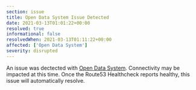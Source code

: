 ```yaml
---
section: issue
title: Open Data System Issue Detected
date: 2021-03-13T01:01:22+00:00
resolved: true
informational: false
resolvedWhen: 2021-03-13T01:11:22+00:00
affected: ['Open Data System']
severity: disrupted
---
```

An issue was dectected with [Open Data System](https://data.sba.gov).  Connectivity may be impacted at this time.  Once the Route53 Healthcheck reports healthy, this issue will automatically resolve.
